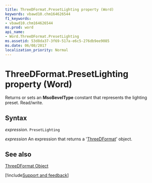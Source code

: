 ```yaml
---
title: ThreeDFormat.PresetLighting property (Word)
keywords: vbawd10.chm164626544
f1_keywords:
- vbawd10.chm164626544
ms.prod: word
api_name:
- Word.ThreeDFormat.PresetLighting
ms.assetid: 53d8da37-3f69-517a-e6c5-276db9ee9085
ms.date: 06/08/2017
localization_priority: Normal
---
```



# ThreeDFormat.PresetLighting property (Word)

Returns or sets an  **MsoBevelType** constant that represents the lighting preset. Read/write.


## Syntax

_expression_. `PresetLighting`

 _expression_ An expression that returns a '[ThreeDFormat](Word.ThreeDFormat.md)' object.


## See also


[ThreeDFormat Object](Word.ThreeDFormat.md)

[!include[Support and feedback](~/includes/feedback-boilerplate.md)]
